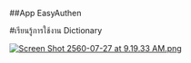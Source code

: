 ##App EasyAuthen

#เรียนรู้การใช้งาน Dictionary

[![Screen Shot 2560-07-27 at 9.19.33 AM.png](https://s21.postimg.org/3q5u34u13/Screen_Shot_2560-07-27_at_9.19.33_AM.png)](https://postimg.org/image/oaao1m9s3/)
